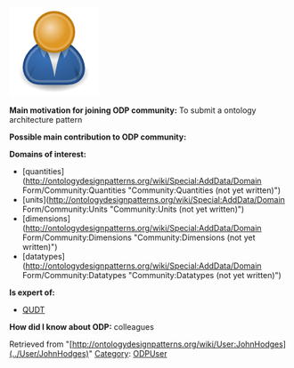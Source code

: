 [![Image:ODPUser.png](../images/a/a6/ODPUser.png)](../Image/ODPUser.png "Image:ODPUser.png")




  





__Main motivation for joining ODP community:__ To submit a ontology architecture pattern


__Possible main contribution to ODP community:__


__Domains of interest:__



* [quantities](http://ontologydesignpatterns.org/wiki/Special:AddData/Domain Form/Community:Quantities "Community:Quantities (not yet written)")
* [units](http://ontologydesignpatterns.org/wiki/Special:AddData/Domain Form/Community:Units "Community:Units (not yet written)")
* [dimensions](http://ontologydesignpatterns.org/wiki/Special:AddData/Domain Form/Community:Dimensions "Community:Dimensions (not yet written)")
* [datatypes](http://ontologydesignpatterns.org/wiki/Special:AddData/Domain Form/Community:Datatypes "Community:Datatypes (not yet written)")


__Is expert of:__



* [QUDT](http://ontologydesignpatterns.org/wiki/index.php?title=Community:QUDT&action=edit&redlink=1 "Community:QUDT (not yet written)")


__How did I know about ODP:__ colleagues






Retrieved from "[http://ontologydesignpatterns.org/wiki/User:JohnHodges](../User/JohnHodges)"
 [Category](http://ontologydesignpatterns.org/wiki/Special:Categories "Special:Categories"): [ODPUser](../Category/ODPUser "Category:ODPUser")